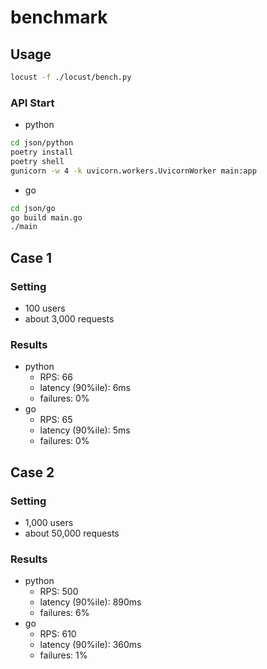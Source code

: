 # benchmark

## Usage

```bash
locust -f ./locust/bench.py
```

### API Start

- python

```bash
cd json/python
poetry install
poetry shell
gunicorn -w 4 -k uvicorn.workers.UvicornWorker main:app
```

- go

```bash
cd json/go
go build main.go
./main
```

## Case 1

### Setting

- 100 users
- about 3,000 requests

### Results

- python
  - RPS: 66
  - latency (90%ile): 6ms
  - failures: 0%
- go
  - RPS: 65
  - latency (90%ile): 5ms
  - failures: 0%

## Case 2

### Setting

- 1,000 users
- about 50,000 requests

### Results

- python
  - RPS: 500
  - latency (90%ile): 890ms
  - failures: 6%
- go
  - RPS: 610
  - latency (90%ile): 360ms
  - failures: 1%
